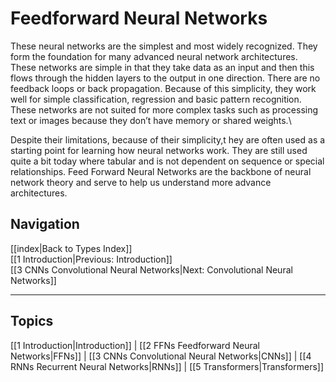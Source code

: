 # Feedforward Neural Networks

These neural networks are the simplest and most widely recognized.  They form the foundation for many advanced neural network architectures. These networks are simple in that they take data as an input and then this flows through the hidden layers to the output in one direction. There are no feedback loops or back propagation. Because of this simplicity, they work well for simple classification, regression and basic pattern recognition. These networks are not suited for more complex tasks such as processing text or images because they don’t have memory or shared weights.\
 
Despite their limitations, because of their simplicity,t hey are often used as a starting point for learning how neural networks work. They are still used quite a bit today where tabular and is not dependent on sequence or special relationships. Feed Forward Neural Networks are the backbone of neural network theory and serve to help us understand more advance architectures.

## Navigation
[[index|Back to Types Index]]  
[[1 Introduction|Previous: Introduction]]  
[[3 CNNs Convolutional Neural Networks|Next: Convolutional Neural Networks]]

---

## Topics
[[1 Introduction|Introduction]] | 
[[2 FFNs Feedforward Neural Networks|FFNs]] | 
[[3 CNNs Convolutional Neural Networks|CNNs]] | 
[[4 RNNs Recurrent Neural Networks|RNNs]] | 
[[5 Transformers|Transformers]]
